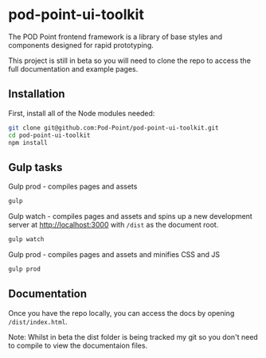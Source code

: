 # pod-point-ui-toolkit

The POD Point frontend framework is a library of base styles and components designed for rapid prototyping.

This project is still in beta so you will need to clone the repo to access the full documentation and example pages.

## Installation

First, install all of the Node modules needed:

```bash
git clone git@github.com:Pod-Point/pod-point-ui-toolkit.git
cd pod-point-ui-toolkit
npm install
```

## Gulp tasks

Gulp prod - compiles pages and assets

```bash
gulp
```

Gulp watch - compiles pages and assets and spins up a new development server at [http://localhost:3000](http://localhost:3000) with `/dist` as the
document root.

```bash
gulp watch
```
Gulp prod - compiles pages and assets and minifies CSS and JS

```bash
gulp prod
```


## Documentation

Once you have the repo locally, you can access the docs by opening `/dist/index.html`.

Note: Whilst in beta the dist folder is being tracked my git so you don't need to compile to view the documentaion files.
